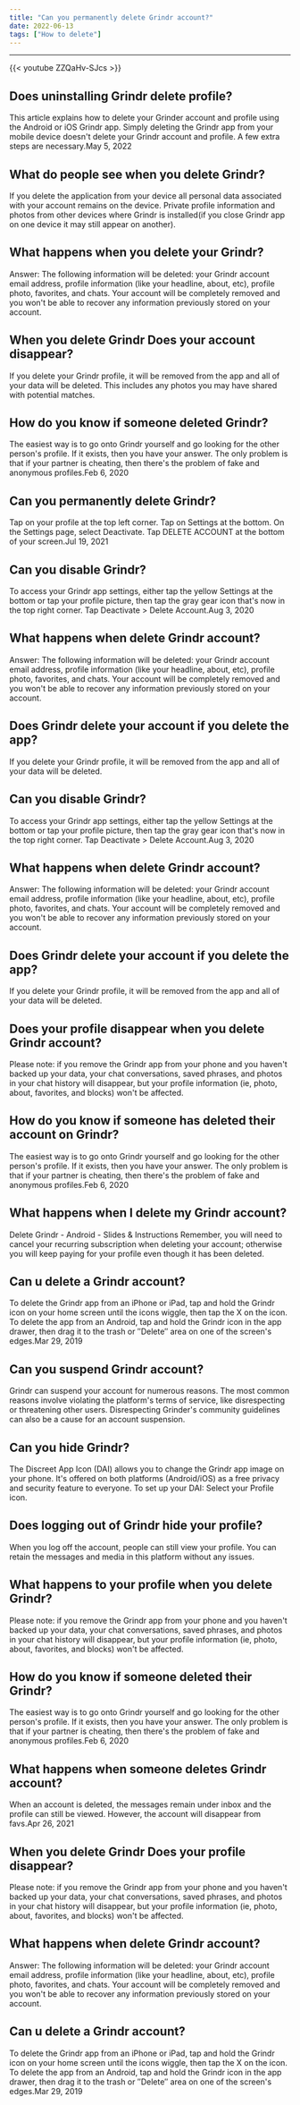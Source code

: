 ```yaml
---
title: "Can you permanently delete Grindr account?"
date: 2022-06-13
tags: ["How to delete"]
---
```


---
{{< youtube ZZQaHv-SJcs >}}
## Does uninstalling Grindr delete profile?
This article explains how to delete your Grinder account and profile using the Android or iOS Grindr app. Simply deleting the Grindr app from your mobile device doesn't delete your Grindr account and profile. A few extra steps are necessary.May 5, 2022

## What do people see when you delete Grindr?
If you delete the application from your device all personal data associated with your account remains on the device. Private profile information and photos from other devices where Grindr is installed(if you close Grindr app on one device it may still appear on another).

## What happens when you delete your Grindr?
Answer: The following information will be deleted: your Grindr account email address, profile information (like your headline, about, etc), profile photo, favorites, and chats. Your account will be completely removed and you won't be able to recover any information previously stored on your account.

## When you delete Grindr Does your account disappear?
If you delete your Grindr profile, it will be removed from the app and all of your data will be deleted. This includes any photos you may have shared with potential matches.

## How do you know if someone deleted Grindr?
The easiest way is to go onto Grindr yourself and go looking for the other person's profile. If it exists, then you have your answer. The only problem is that if your partner is cheating, then there's the problem of fake and anonymous profiles.Feb 6, 2020

## Can you permanently delete Grindr?
Tap on your profile at the top left corner. Tap on Settings at the bottom. On the Settings page, select Deactivate. Tap DELETE ACCOUNT at the bottom of your screen.Jul 19, 2021

## Can you disable Grindr?
To access your Grindr app settings, either tap the yellow Settings at the bottom or tap your profile picture, then tap the gray gear icon that's now in the top right corner. Tap Deactivate > Delete Account.Aug 3, 2020

## What happens when delete Grindr account?
Answer: The following information will be deleted: your Grindr account email address, profile information (like your headline, about, etc), profile photo, favorites, and chats. Your account will be completely removed and you won't be able to recover any information previously stored on your account.

## Does Grindr delete your account if you delete the app?
If you delete your Grindr profile, it will be removed from the app and all of your data will be deleted.

## Can you disable Grindr?
To access your Grindr app settings, either tap the yellow Settings at the bottom or tap your profile picture, then tap the gray gear icon that's now in the top right corner. Tap Deactivate > Delete Account.Aug 3, 2020

## What happens when delete Grindr account?
Answer: The following information will be deleted: your Grindr account email address, profile information (like your headline, about, etc), profile photo, favorites, and chats. Your account will be completely removed and you won't be able to recover any information previously stored on your account.

## Does Grindr delete your account if you delete the app?
If you delete your Grindr profile, it will be removed from the app and all of your data will be deleted.

## Does your profile disappear when you delete Grindr account?
Please note: if you remove the Grindr app from your phone and you haven't backed up your data, your chat conversations, saved phrases, and photos in your chat history will disappear, but your profile information (ie, photo, about, favorites, and blocks) won't be affected.

## How do you know if someone has deleted their account on Grindr?
The easiest way is to go onto Grindr yourself and go looking for the other person's profile. If it exists, then you have your answer. The only problem is that if your partner is cheating, then there's the problem of fake and anonymous profiles.Feb 6, 2020

## What happens when I delete my Grindr account?
Delete Grindr - Android - Slides & Instructions Remember, you will need to cancel your recurring subscription when deleting your account; otherwise you will keep paying for your profile even though it has been deleted.

## Can u delete a Grindr account?
To delete the Grindr app from an iPhone or iPad, tap and hold the Grindr icon on your home screen until the icons wiggle, then tap the X on the icon. To delete the app from an Android, tap and hold the Grindr icon in the app drawer, then drag it to the trash or ″Delete″ area on one of the screen's edges.Mar 29, 2019

## Can you suspend Grindr account?
Grindr can suspend your account for numerous reasons. The most common reasons involve violating the platform's terms of service, like disrespecting or threatening other users. Disrespecting Grinder's community guidelines can also be a cause for an account suspension.

## Can you hide Grindr?
The Discreet App Icon (DAI) allows you to change the Grindr app image on your phone. It's offered on both platforms (Android/iOS) as a free privacy and security feature to everyone. To set up your DAI: Select your Profile icon.

## Does logging out of Grindr hide your profile?
When you log off the account, people can still view your profile. You can retain the messages and media in this platform without any issues.

## What happens to your profile when you delete Grindr?
Please note: if you remove the Grindr app from your phone and you haven't backed up your data, your chat conversations, saved phrases, and photos in your chat history will disappear, but your profile information (ie, photo, about, favorites, and blocks) won't be affected.

## How do you know if someone deleted their Grindr?
The easiest way is to go onto Grindr yourself and go looking for the other person's profile. If it exists, then you have your answer. The only problem is that if your partner is cheating, then there's the problem of fake and anonymous profiles.Feb 6, 2020

## What happens when someone deletes Grindr account?
When an account is deleted, the messages remain under inbox and the profile can still be viewed. However, the account will disappear from favs.Apr 26, 2021

## When you delete Grindr Does your profile disappear?
Please note: if you remove the Grindr app from your phone and you haven't backed up your data, your chat conversations, saved phrases, and photos in your chat history will disappear, but your profile information (ie, photo, about, favorites, and blocks) won't be affected.

## What happens when delete Grindr account?
Answer: The following information will be deleted: your Grindr account email address, profile information (like your headline, about, etc), profile photo, favorites, and chats. Your account will be completely removed and you won't be able to recover any information previously stored on your account.

## Can u delete a Grindr account?
To delete the Grindr app from an iPhone or iPad, tap and hold the Grindr icon on your home screen until the icons wiggle, then tap the X on the icon. To delete the app from an Android, tap and hold the Grindr icon in the app drawer, then drag it to the trash or ″Delete″ area on one of the screen's edges.Mar 29, 2019

